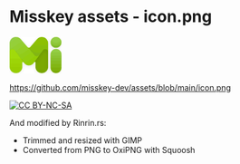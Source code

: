 # Misskey assets - icon.png

![misskey_icon.png](./misskey_icon.png)

https://github.com/misskey-dev/assets/blob/main/icon.png

<a rel="license" href="http://creativecommons.org/licenses/by-nc-sa/4.0/"><img alt="CC BY-NC-SA" src="https://i.creativecommons.org/l/by-nc-sa/4.0/88x31.png" /></a>

And modified by Rinrin.rs:

- Trimmed and resized with GIMP
- Converted from PNG to OxiPNG with Squoosh
